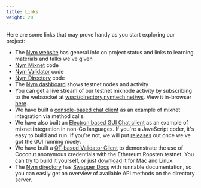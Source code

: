```yaml
---
title: Links
weight: 20
---
```


Here are some links that may prove handy as you start exploring our project:

* The [Nym website](https://nymtech.net) has general info on project status and links to learning materials and talks we've given
* [Nym Mixnet](https://github.com/nymtech/nym-mixnet) code
* [Nym Validator](https://github.com/nymtech/nym-validator) code
* [Nym Directory](https://github.com/nymtech/nym-directory) code
* The [Nym dashboard](https://dashboard.nymtech.net) shows testnet nodes and activity
* You can get a live stream of our testnet mixnode activity by subscribing to the websocket at [wss://directory.nymtech.net/ws](wss://directory.nymtech.net/ws). View it in-browser [here](https://directory.nymtech.net).
* We have built a [console-based chat client](https://github.com/nymtech/demo-mixnet-chat-client/releases) as an example of mixnet integration via method calls.
* We have also built an [Electron based GUI Chat client](https://github.com/nymtech/demo-mixnet-electron-chat) as an example of mixnet integration in non-Go languages. If you're a JavaScript coder, it's easy to build and run. If you're not, we will put [releases](https://github.com/nymtech/demo-mixnet-electron-chat/releases/) out once we've got the GUI running nicely.
* We have built a [QT-based Validator Client](https://github.com/nymtech/qt-validator-client-demo) to demonstrate the use of Coconut anonymous credentials with the Ethereum Ropsten testnet. You can try to build it yourself, or just [download](https://github.com/nymtech/qt-validator-client-demo/releases) it for Mac and Linux.
* The [Nym directory](https://github.com/nymtech/nym-directory) has [Swagger Docs](https://directory.nymtech.net/swagger/index.html) with runnable documentation, so you can easily get an overview of available API methods on the directory server.
